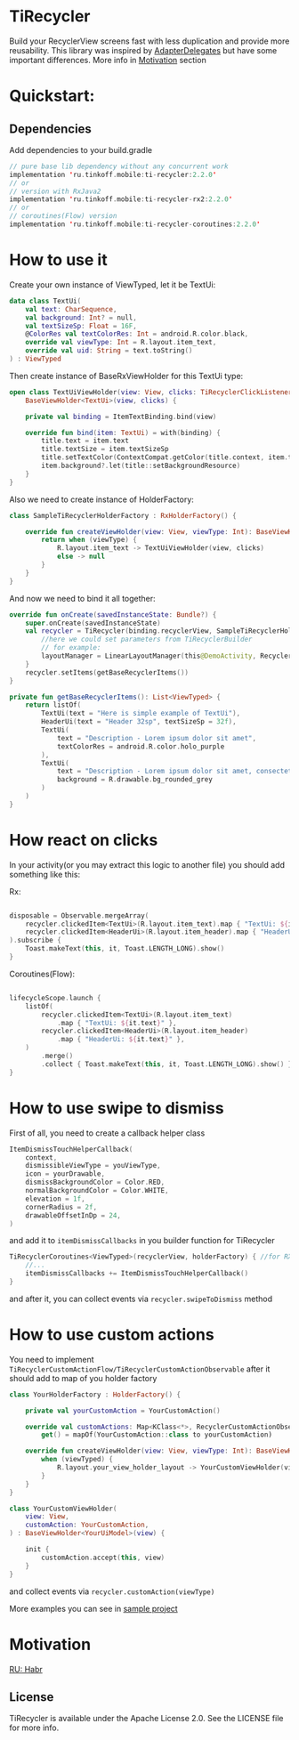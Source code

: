 # TiRecycler

Build your RecyclerView screens fast with less duplication and provide more reusability. This
library was inspired by [AdapterDelegates](https://github.com/sockeqwe/AdapterDelegates) but have
some important differences. More info in [Motivation](#motivation) section

# Quickstart:

## Dependencies

Add dependencies to your build.gradle

```kotlin
// pure base lib dependency without any concurrent work
implementation 'ru.tinkoff.mobile:ti-recycler:2.2.0'
// or 
// version with RxJava2 
implementation 'ru.tinkoff.mobile:ti-recycler-rx2:2.2.0'
// or
// coroutines(Flow) version
implementation 'ru.tinkoff.mobile:ti-recycler-coroutines:2.2.0'
```

# How to use it

Create your own instance of ViewTyped, let it be TextUi:

```kotlin
data class TextUi(
    val text: CharSequence,
    val background: Int? = null,
    val textSizeSp: Float = 16F,
    @ColorRes val textColorRes: Int = android.R.color.black,
    override val viewType: Int = R.layout.item_text,
    override val uid: String = text.toString()
) : ViewTyped
```

Then create instance of BaseRxViewHolder for this TextUi type:

```kotlin
open class TextUiViewHolder(view: View, clicks: TiRecyclerClickListener) :
    BaseViewHolder<TextUi>(view, clicks) {

    private val binding = ItemTextBinding.bind(view)

    override fun bind(item: TextUi) = with(binding) {
        title.text = item.text
        title.textSize = item.textSizeSp
        title.setTextColor(ContextCompat.getColor(title.context, item.textColorRes))
        item.background?.let(title::setBackgroundResource)
    }
}
```

Also we need to create instance of HolderFactory:

```kotlin
class SampleTiRecyclerHolderFactory : RxHolderFactory() {

    override fun createViewHolder(view: View, viewType: Int): BaseViewHolder<*>? {
        return when (viewType) {
            R.layout.item_text -> TextUiViewHolder(view, clicks)
            else -> null
        }
    }
}
```

And now we need to bind it all together:

```kotlin
override fun onCreate(savedInstanceState: Bundle?) {
    super.onCreate(savedInstanceState)
    val recycler = TiRecycler(binding.recyclerView, SampleTiRecyclerHolderFactory()) {
        //here we could set parameters from TiRecyclerBuilder
        // for example:
        layoutManager = LinearLayoutManager(this@DemoActivity, RecyclerView.HORIZONTAL, false)
    }
    recycler.setItems(getBaseRecyclerItems())
}

private fun getBaseRecyclerItems(): List<ViewTyped> {
    return listOf(
        TextUi(text = "Here is simple example of TextUi"),
        HeaderUi(text = "Header 32sp", textSizeSp = 32f),
        TextUi(
            text = "Description - Lorem ipsum dolor sit amet",
            textColorRes = android.R.color.holo_purple
        ),
        TextUi(
            text = "Description - Lorem ipsum dolor sit amet, consectetur adipiscing elit",
            background = R.drawable.bg_rounded_grey
        )
    )
}
```

# How react on clicks

In your activity(or you may extract this logic to another file) you should add something like this:

Rx:

```kotlin

disposable = Observable.mergeArray(
    recycler.clickedItem<TextUi>(R.layout.item_text).map { "TextUi: ${it.text}" },
    recycler.clickedItem<HeaderUi>(R.layout.item_header).map { "HeaderUi: ${it.text}" },
).subscribe {
    Toast.makeText(this, it, Toast.LENGTH_LONG).show()
}
```

Coroutines(Flow):

```kotlin

lifecycleScope.launch {
    listOf(
        recycler.clickedItem<TextUi>(R.layout.item_text)
            .map { "TextUi: ${it.text}" },
        recycler.clickedItem<HeaderUi>(R.layout.item_header)
            .map { "HeaderUi: ${it.text}" },
    )
        .merge()
        .collect { Toast.makeText(this, it, Toast.LENGTH_LONG).show() }
}
```

# How to use swipe to dismiss

First of all, you need to create a callback helper class

```kotlin
ItemDismissTouchHelperCallback(
    context,
    dismissibleViewType = youViewType,
    icon = yourDrawable,
    dismissBackgroundColor = Color.RED,
    normalBackgroundColor = Color.WHITE,
    elevation = 1f,
    cornerRadius = 2f,
    drawableOffsetInDp = 24,
)
```

and add it to `itemDismissCallbacks` in you builder function for TiRecycler

```kotlin
TiRecyclerCoroutines<ViewTyped>(recyclerView, holderFactory) { //for RX use similar function builder 
    //...
    itemDismissCallbacks += ItemDismissTouchHelperCallback()
}
```

and after it, you can collect events via `recycler.swipeToDismiss` method

# How to use custom actions

You need to implement `TiRecyclerCustomActionFlow/TiRecyclerCustomActionObservable` after it should add to map of you
holder factory

```kotlin
class YourHolderFactory : HolderFactory() {

    private val yourCustomAction = YourCustomAction()

    override val customActions: Map<KClass<*>, RecyclerCustomActionObservable<*, *>>
        get() = mapOf(YourCustomAction::class to yourCustomAction)

    override fun createViewHolder(view: View, viewType: Int): BaseViewHolder<*>? {
        when (viewTyped) {
            R.layout.your_view_holder_layout -> YourCustomViewHolder(view, yourCustomAction)
        }
    }
}

class YourCustomViewHolder(
    view: View,
    customAction: YourCustomAction,
) : BaseViewHolder<YourUiModel>(view) {

    init {
        customAction.accept(this, view)
    }
}
```

and collect events via `recycler.customAction(viewType)`

More examples you can see
in [sample project](sample/src/main/java/ru/tinkoff/mobile/tech/tirecycler)

# Motivation

[RU: Habr](https://habr.com/ru/company/tinkoff/blog/665930/)

## License

TiRecycler is available under the Apache License 2.0. See the LICENSE file for more info.
